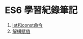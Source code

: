 # ES6 學習紀錄筆記

1. [let和const命令](https://dalecheng.gitbooks.io/es6-learn/content/chapter1.html)
2. [解構賦值](https://dalecheng.gitbooks.io/es6-learn/content/jie-gou-fu-zhi.html)



